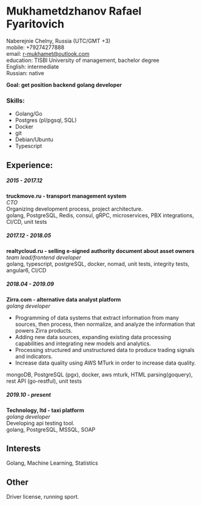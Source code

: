 # Mukhametdzhanov Rafael Fyaritovich
Naberejnie Chelny, Russia (UTC/GMT +3)  
mobile: +79274277888  
email: r-mukhamet@outlook.com  
education: TISBI University of management, bachelor degree  
English: intermediate  
Russian: native  

 **Goal: get position backend golang developer**

### Skills:
* Golang/Go
* Postgres (pl/pgsql, SQL)
* Docker
* git
* Debian/Ubuntu
* Typescript

## Experience:
##### 2015 - 2017.12
**truckmove.ru - transport management system**  
*CTO*  
Organizing development process, project architecture.  
golang, PostgreSQL, Redis, consul, gRPC, microservices, PBX integrations, CI/CD, unit tests

##### 2017.12 - 2018.05
**realtycloud.ru - selling e-signed authority document about asset owners**  
*team lead/frontend developer*  
golang, typescript, postgreSQL, docker, nomad, unit tests, integrity tests,
angular6, CI/CD

##### 2018.04 - 2019.09
**Zirra.com - alternative data analyst platform**  
*golang developer*  
- Programming of data systems that extract information from many sources, then process, then normalize, and analyze the information that powers Zirra products.
- Adding new data sources, expanding existing data processing capabilities and  integrating new models and analytics.
- Processing structured and unstructured data to produce trading signals and indicators.
- Increase data quality using AWS MTurk in order to increase data quality.  

mongoDB, PostgreSQL (pgx), docker, aws mturk, HTML parsing(goquery), rest API (go-restful), unit tests

##### 2019.10 - present
**Technology, ltd - taxi platform**  
*golang developer*  
Developing api testing tool.  
golang, PostgreSQL, MSSQL, SOAP

## Interests
Golang, Machine Learning, Statistics

## Other
Driver license, running sport.
